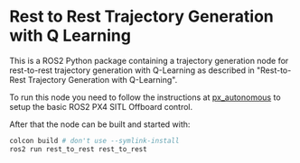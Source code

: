 # Rest to Rest Trajectory Generation with Q Learning

This is a ROS2 Python package containing a trajectory generation node for rest-to-rest trajectory
generation with Q-Learning as described in "Rest-to-Rest Trajectory Generation with Q-Learning".

To run this node you need to follow the instructions at [px_autonomous](https://github.com/AImotion-Flight/px4_autonomous)
to setup the basic ROS2 PX4 SITL Offboard control.

After that the node can be built and started with:
```bash
colcon build # don't use --symlink-install  
ros2 run rest_to_rest rest_to_rest
```
